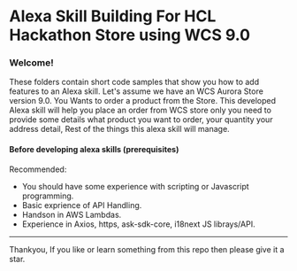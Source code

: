 
# Alexa Skill Building For HCL Hackathon Store using WCS 9.0

### Welcome!

These folders contain short code samples that show you how to add features to an Alexa skill.
Let's assume we have an WCS Aurora Store version 9.0.
You Wants to order a product from the Store.
This developed Alexa skill will help you place an order from WCS store only you need to provide some details what product you want to order, your quantity your address detail, Rest of the things this alexa skill will manage.



#### Before developing alexa skills (prerequisites)

Recommended:
* You should have some experience with scripting or Javascript programming.
* Basic exprience of API Handling.
* Handson in AWS Lambdas.
* Experience in Axios, https, ask-sdk-core, i18next JS librays/API.

<hr />

Thankyou, If you like or learn something from this repo then please give it a star.

